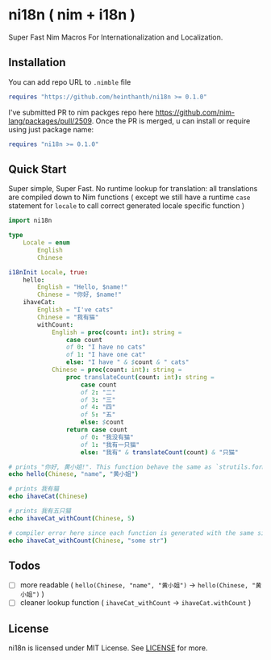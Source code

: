 # ni18n ( nim + i18n )

Super Fast Nim Macros For Internationalization and Localization.

## Installation

You can add repo URL to `.nimble` file

```nim
requires "https://github.com/heinthanth/ni18n >= 0.1.0"
```

I've submitted PR to nim packges repo here <https://github.com/nim-lang/packages/pull/2509>.
Once the PR is merged, u can install or require using just package name:

```nim
requires "ni18n >= 0.1.0"
```

## Quick Start

Super simple, Super Fast. No runtime lookup for translation: all translations are compiled down to Nim functions ( except we still have a runtime `case` statement for `locale` to call correct generated locale specific function )

```nim
import ni18n

type
    Locale = enum
        English
        Chinese

i18nInit Locale, true:
    hello:
        English = "Hello, $name!"
        Chinese = "你好, $name!"
    ihaveCat:
        English = "I've cats"
        Chinese = "我有猫"
        withCount:
            English = proc(count: int): string =
                case count
                of 0: "I have no cats"
                of 1: "I have one cat"
                else: "I have " & $count & " cats"
            Chinese = proc(count: int): string =
                proc translateCount(count: int): string =
                    case count
                    of 2: "二"
                    of 3: "三"
                    of 4: "四"
                    of 5: "五"
                    else: $count
                return case count
                    of 0: "我没有猫"
                    of 1: "我有一只猫"
                    else: "我有" & translateCount(count) & "只猫"

# prints "你好, 黄小姐!". This function behave the same as `strutils.format`
echo hello(Chinese, "name", "黄小姐")

# prints 我有猫
echo ihaveCat(Chinese)

# prints 我有五只猫
echo ihaveCat_withCount(Chinese, 5)

# compiler error here since each function is generated with the same signature from lambda
echo ihaveCat_withCount(Chinese, "some str") 
```

## Todos

- [ ] more readable ( `hello(Chinese, "name", "黄小姐")` -> `hello(Chinese, "黄小姐")` )
- [ ] cleaner lookup function ( `ihaveCat_withCount` -> `ihaveCat.withCount` )

## License

ni18n is licensed under MIT License. See [LICENSE](LICENSE) for more.
